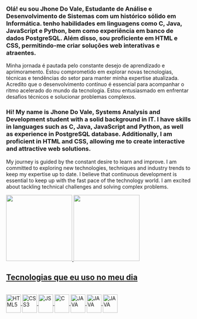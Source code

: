 ###  Olá! eu sou Jhone Do Vale, Estudante de Análise e Desenvolvimento de Sistemas com um histórico sólido em Informática. tenho habilidades em linguagens como C, Java, JavaScript e Python, bem como experiência em banco de dados PostgreSQL. Além disso, sou proficiente em HTML e CSS, permitindo-me criar soluções web interativas e atraentes.
Minha jornada é pautada pelo constante desejo de aprendizado e aprimoramento. Estou comprometido em explorar novas tecnologias, técnicas e tendências do setor para manter minha expertise atualizada. Acredito que o desenvolvimento contínuo é essencial para acompanhar o ritmo acelerado do mundo da tecnologia. Estou entusiasmado em enfrentar desafios técnicos e solucionar problemas complexos. 
###  Hi! My name is Jhone Do Vale, Systems Analysis and Development student with a solid background in IT. I have skills in languages ​​such as C, Java, JavaScript and Python, as well as experience in PostgreSQL database. Additionally, I am proficient in HTML and CSS, allowing me to create interactive and attractive web solutions.
My journey is guided by the constant desire to learn and improve. I am committed to exploring new technologies, techniques and industry trends to keep my expertise up to date. I believe that continuous development is essential to keep up with the fast pace of the technology world. I am excited about tackling technical challenges and solving complex problems.


<div>
 <a href="https://github.com/Jhone-rdz">
 <img height="180cm" src="https://github-readme-stats.vercel.app/api?username=Jhone-rdz&show_icons=true&theme=dark"/>
 <img height="180cm" src="https://github-readme-stats.vercel.app/api/top-langs/?username=Jhone-rdz&layout=compact"/>
</div>


## Tecnologias que eu uso no meu dia

<div style="display: inline_block"><br>
    <img align="center" alt="HTML5" height="50" width="40" <img src="https://cdn.jsdelivr.net/gh/devicons/devicon/icons/html5/html5-original.svg"/>
    <img align="center" alt="CSS3" height="50" width="40" <img src="https://cdn.jsdelivr.net/gh/devicons/devicon/icons/css3/css3-original.svg" />
    <img align="center" alt="JS" height="50" width="40" <img src="https://cdn.jsdelivr.net/gh/devicons/devicon/icons/javascript/javascript-original.svg" />
    <img align="center" alt="C" height="50" width="40" src="https://cdn.jsdelivr.net/gh/devicons/devicon/icons/c/c-original.svg"/>
    <img align="center" alt="JAVA" height="50" width="40" <img src="https://cdn.jsdelivr.net/gh/devicons/devicon/icons/java/java-original-wordmark.svg"/>
    <img align="center" alt="JAVA" height="50" width="40" <img src="https://cdn.jsdelivr.net/gh/devicons/devicon/icons/python/python-original-wordmark.svg" />
    <img align="center" alt="JAVA" height="50" width="40" <img src="https://cdn.jsdelivr.net/gh/devicons/devicon/icons/postgresql/postgresql-original-wordmark.svg" />
          




</div>
